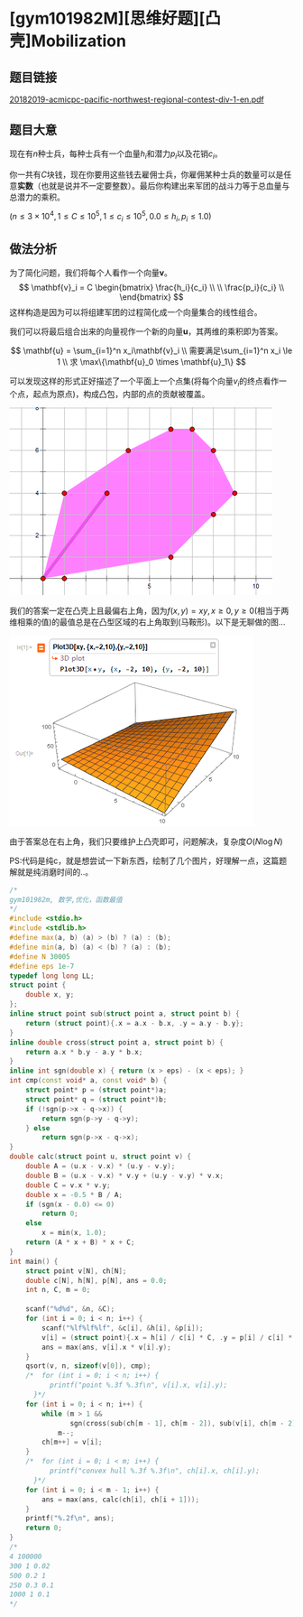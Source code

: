 # [gym101982M][思维好题][凸壳]Mobilization

## 题目链接 
[20182019-acmicpc-pacific-northwest-regional-contest-div-1-en.pdf](https://codeforces.com/gym/101982/attachments/download/7897/20182019-acmicpc-pacific-northwest-regional-contest-div-1-en.pdf)

## 题目大意
现在有$n$种士兵，每种士兵有一个血量$h_i$和潜力$p_i$以及花销$c_i$。

你一共有$C$块钱，现在你要用这些钱去雇佣士兵，你雇佣某种士兵的数量可以是任意**实数**（也就是说并不一定要整数）。最后你构建出来军团的战斗力等于总血量与总潜力的乘积。

$(n\le3\times 10^4, 1\le C\le 10^5,1\le c_i \le 10^5, 0.0\le h_i,p_i\le 1.0)$

## 做法分析
为了简化问题，我们将每个人看作一个向量$\mathbf{v}$。
$$
\mathbf{v}_i = C
\begin{bmatrix}
\frac{h_i}{c_i} \\
\\
\frac{p_i}{c_i} \\
\end{bmatrix}
$$
这样构造是因为可以将组建军团的过程简化成一个向量集合的线性组合。

我们可以将最后组合出来的向量视作一个新的向量$\mathbf{u}$，其两维的乘积即为答案。


$$
\mathbf{u} = \sum_{i=1}^n x_i\mathbf{v}_i \\
需要满足\sum_{i=1}^n x_i \le 1 \\
求 \max\{\mathbf{u}_0 \times \mathbf{u}_1\}
$$

可以发现这样的形式正好描述了一个平面上一个点集(将每个向量$v_i$的终点看作一个点，起点为原点)，构成凸包，内部的点的贡献被覆盖。

![pic](m.png)

我们的答案一定在凸壳上且最偏右上角，因为$f(x,y) = xy , x\ge0,y\ge0$(相当于两维相乘的值)的最值总是在凸型区域的右上角取到(马鞍形)。以下是无聊做的图...

![pic](xy.png)

由于答案总在右上角，我们只要维护上凸壳即可，问题解决，复杂度$O(N\log N)$

PS:代码是纯c，就是想尝试一下新东西，绘制了几个图片，好理解一点，这篇题解就是纯消磨时间的..。
``` c++
/*
gym101982m, 数学,优化，函数最值
*/
#include <stdio.h>
#include <stdlib.h>
#define max(a, b) (a) > (b) ? (a) : (b);
#define min(a, b) (a) < (b) ? (a) : (b);
#define N 30005
#define eps 1e-7
typedef long long LL;
struct point {
    double x, y;
};
inline struct point sub(struct point a, struct point b) {
    return (struct point){.x = a.x - b.x, .y = a.y - b.y};
}
inline double cross(struct point a, struct point b) {
    return a.x * b.y - a.y * b.x;
}
inline int sgn(double x) { return (x > eps) - (x < eps); }
int cmp(const void* a, const void* b) {
    struct point* p = (struct point*)a;
    struct point* q = (struct point*)b;
    if (!sgn(p->x - q->x)) {
        return sgn(p->y - q->y);
    } else
        return sgn(p->x - q->x);
}
double calc(struct point u, struct point v) {
    double A = (u.x - v.x) * (u.y - v.y);
    double B = (u.x - v.x) * v.y + (u.y - v.y) * v.x;
    double C = v.x * v.y;
    double x = -0.5 * B / A;
    if (sgn(x - 0.0) <= 0)
        return 0;
    else
        x = min(x, 1.0);
    return (A * x + B) * x + C;
}
int main() {
    struct point v[N], ch[N];
    double c[N], h[N], p[N], ans = 0.0;
    int n, C, m = 0;

    scanf("%d%d", &n, &C);
    for (int i = 0; i < n; i++) {
        scanf("%lf%lf%lf", &c[i], &h[i], &p[i]);
        v[i] = (struct point){.x = h[i] / c[i] * C, .y = p[i] / c[i] * C};
        ans = max(ans, v[i].x * v[i].y);
    }
    qsort(v, n, sizeof(v[0]), cmp);
    /*  for (int i = 0; i < n; i++) {
          printf("point %.3f %.3f\n", v[i].x, v[i].y);
      }*/
    for (int i = 0; i < n; i++) {
        while (m > 1 &&
               sgn(cross(sub(ch[m - 1], ch[m - 2]), sub(v[i], ch[m - 2]))) > 0)
            m--;
        ch[m++] = v[i];
    }
    /*  for (int i = 0; i < m; i++) {
          printf("convex hull %.3f %.3f\n", ch[i].x, ch[i].y);
      }*/
    for (int i = 0; i < m - 1; i++) {
        ans = max(ans, calc(ch[i], ch[i + 1]));
    }
    printf("%.2f\n", ans);
    return 0;
}
/*
4 100000
300 1 0.02
500 0.2 1
250 0.3 0.1
1000 1 0.1
*/
```
